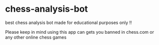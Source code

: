# chess-analysis-bot
best chess analysis bot made for educational purposes only !!

Please keep in mind using this app can gets you banned in chess.com or any other online chess games
